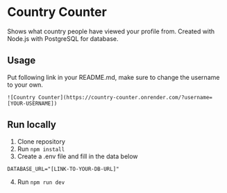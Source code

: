 # Country Counter
Shows what country people have viewed your profile from. Created with Node.js with PostgreSQL for database.

## Usage
Put following link in your README.md, make sure to change the username to your own.
```
![Country Counter](https://country-counter.onrender.com/?username=[YOUR-USERNAME])
```

## Run locally

1. Clone repository
2. Run `npm install`
3. Create a .env file and fill in the data below
```
DATABASE_URL="[LINK-TO-YOUR-DB-URL]"
```
4. Run `npm run dev`
